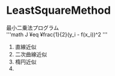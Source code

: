 # LeastSquareMethod
最小二乗法プログラム</br>
'''math
J ¥eq ¥frac{1}{2}(y_i - f(x_i))^2
'''

1) 直線近似</br>
2) 二次曲線近似</br>
3) 楕円近似</br>
4) 
